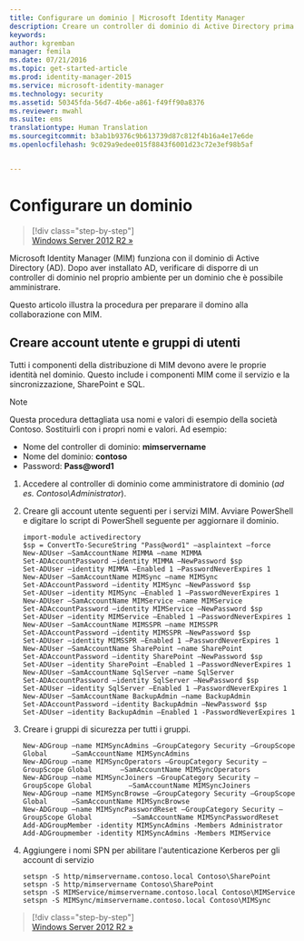 ```yaml
---
title: Configurare un dominio | Microsoft Identity Manager
description: Creare un controller di dominio di Active Directory prima di installare MIM 2016
keywords: 
author: kgremban
manager: femila
ms.date: 07/21/2016
ms.topic: get-started-article
ms.prod: identity-manager-2015
ms.service: microsoft-identity-manager
ms.technology: security
ms.assetid: 50345fda-56d7-4b6e-a861-f49ff90a8376
ms.reviewer: mwahl
ms.suite: ems
translationtype: Human Translation
ms.sourcegitcommit: b3ab1b9376c9b613739d87c812f4b16a4e17e6de
ms.openlocfilehash: 9c029a9edee015f8843f6001d23c72e3ef98b5af


---
```


# Configurare un dominio

>[!div class="step-by-step"]  
[Windows Server 2012 R2 »](prepare-server-ws2012r2.md)

Microsoft Identity Manager (MIM) funziona con il dominio di Active Directory (AD). Dopo aver installato AD, verificare di disporre di un controller di dominio nel proprio ambiente per un dominio che è possibile amministrare.

Questo articolo illustra la procedura per preparare il domino alla collaborazione con MIM.

## Creare account utente e gruppi di utenti

Tutti i componenti della distribuzione di MIM devono avere le proprie identità nel dominio. Questo include i componenti MIM come il servizio e la sincronizzazione, SharePoint e SQL.

> [!NOTE]
> Questa procedura dettagliata usa nomi e valori di esempio della società Contoso. Sostituirli con i propri nomi e valori. Ad esempio:
> - Nome del controller di dominio: **mimservername**
> - Nome del dominio: **contoso**
> - Password: **Pass@word1**

1. Accedere al controller di dominio come amministratore di dominio (*ad es. Contoso\Administrator*).

2. Creare gli account utente seguenti per i servizi MIM. Avviare PowerShell e digitare lo script di PowerShell seguente per aggiornare il dominio.

    ```
    import-module activedirectory
    $sp = ConvertTo-SecureString "Pass@word1" –asplaintext –force
    New-ADUser –SamAccountName MIMMA –name MIMMA
    Set-ADAccountPassword –identity MIMMA –NewPassword $sp
    Set-ADUser –identity MIMMA –Enabled 1 –PasswordNeverExpires 1
    New-ADUser –SamAccountName MIMSync –name MIMSync
    Set-ADAccountPassword –identity MIMSync –NewPassword $sp
    Set-ADUser –identity MIMSync –Enabled 1 –PasswordNeverExpires 1
    New-ADUser –SamAccountName MIMService –name MIMService
    Set-ADAccountPassword –identity MIMService –NewPassword $sp
    Set-ADUser –identity MIMService –Enabled 1 –PasswordNeverExpires 1
    New-ADUser –SamAccountName MIMSSPR –name MIMSSPR
    Set-ADAccountPassword –identity MIMSSPR –NewPassword $sp
    Set-ADUser –identity MIMSSPR –Enabled 1 –PasswordNeverExpires 1
    New-ADUser –SamAccountName SharePoint –name SharePoint
    Set-ADAccountPassword –identity SharePoint –NewPassword $sp
    Set-ADUser –identity SharePoint –Enabled 1 –PasswordNeverExpires 1
    New-ADUser –SamAccountName SqlServer –name SqlServer
    Set-ADAccountPassword –identity SqlServer –NewPassword $sp
    Set-ADUser –identity SqlServer –Enabled 1 –PasswordNeverExpires 1
    New-ADUser –SamAccountName BackupAdmin –name BackupAdmin
    Set-ADAccountPassword –identity BackupAdmin –NewPassword $sp
    Set-ADUser –identity BackupAdmin –Enabled 1 -PasswordNeverExpires 1
    ```

2.  Creare i gruppi di sicurezza per tutti i gruppi.

    ```
    New-ADGroup –name MIMSyncAdmins –GroupCategory Security –GroupScope Global      –SamAccountName MIMSyncAdmins
    New-ADGroup –name MIMSyncOperators –GroupCategory Security –GroupScope Global       –SamAccountName MIMSyncOperators
    New-ADGroup –name MIMSyncJoiners –GroupCategory Security –GroupScope Global         –SamAccountName MIMSyncJoiners
    New-ADGroup –name MIMSyncBrowse –GroupCategory Security –GroupScope Global      –SamAccountName MIMSyncBrowse
    New-ADGroup –name MIMSyncPasswordReset –GroupCategory Security –GroupScope Global          –SamAccountName MIMSyncPasswordReset
    Add-ADGroupMember -identity MIMSyncAdmins -Members Administrator
    Add-ADGroupmember -identity MIMSyncAdmins -Members MIMService
    ```

3.  Aggiungere i nomi SPN per abilitare l'autenticazione Kerberos per gli account di servizio

    ```
    setspn -S http/mimservername.contoso.local Contoso\SharePoint
    setspn -S http/mimservername Contoso\SharePoint
    setspn -S MIMService/mimservername.contoso.local Contoso\MIMService
    setspn -S MIMSync/mimservername.contoso.local Contoso\MIMSync
    ```

>[!div class="step-by-step"]  
[Windows Server 2012 R2 »](prepare-server-ws2012r2.md)



<!--HONumber=Jul16_HO3-->


